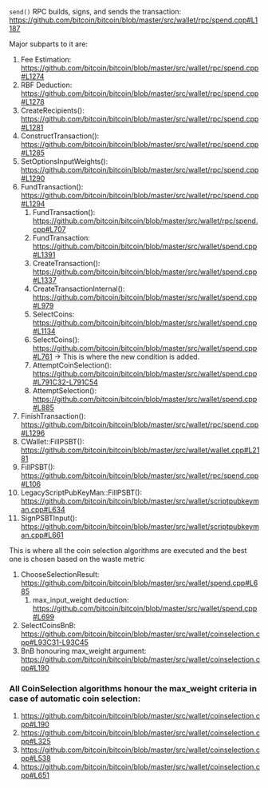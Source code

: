 `send()` RPC builds, signs, and sends the transaction: https://github.com/bitcoin/bitcoin/blob/master/src/wallet/rpc/spend.cpp#L1187

Major subparts to it are:
  1. Fee Estimation: https://github.com/bitcoin/bitcoin/blob/master/src/wallet/rpc/spend.cpp#L1274
  2. RBF Deduction: https://github.com/bitcoin/bitcoin/blob/master/src/wallet/rpc/spend.cpp#L1278
  3. CreateRecipients(): https://github.com/bitcoin/bitcoin/blob/master/src/wallet/rpc/spend.cpp#L1281
  4. ConstructTransaction(): https://github.com/bitcoin/bitcoin/blob/master/src/wallet/rpc/spend.cpp#L1285
  5. SetOptionsInputWeights(): https://github.com/bitcoin/bitcoin/blob/master/src/wallet/rpc/spend.cpp#L1290
  6. FundTransaction(): https://github.com/bitcoin/bitcoin/blob/master/src/wallet/rpc/spend.cpp#L1294
      1. FundTransaction(): https://github.com/bitcoin/bitcoin/blob/master/src/wallet/rpc/spend.cpp#L707
      2. FundTransaction: https://github.com/bitcoin/bitcoin/blob/master/src/wallet/spend.cpp#L1391
      3. CreateTransaction(): https://github.com/bitcoin/bitcoin/blob/master/src/wallet/spend.cpp#L1337 
      4. CreateTransactionInternal(): https://github.com/bitcoin/bitcoin/blob/master/src/wallet/spend.cpp#L979
      5. SelectCoins: https://github.com/bitcoin/bitcoin/blob/master/src/wallet/spend.cpp#L1134
      6. SelectCoins(): https://github.com/bitcoin/bitcoin/blob/master/src/wallet/spend.cpp#L761 -> This is where the new condition is added.
      7. AttemptCoinSelection(): https://github.com/bitcoin/bitcoin/blob/master/src/wallet/spend.cpp#L791C32-L791C54
      8. AttemptSelection(): https://github.com/bitcoin/bitcoin/blob/master/src/wallet/spend.cpp#L885
  7. FinishTransaction(): https://github.com/bitcoin/bitcoin/blob/master/src/wallet/rpc/spend.cpp#L1296
  8. CWallet::FillPSBT(): https://github.com/bitcoin/bitcoin/blob/master/src/wallet/wallet.cpp#L2181
  9. FillPSBT(): https://github.com/bitcoin/bitcoin/blob/master/src/wallet/rpc/spend.cpp#L106
  10. LegacyScriptPubKeyMan::FillPSBT(): https://github.com/bitcoin/bitcoin/blob/master/src/wallet/scriptpubkeyman.cpp#L634
  11. SignPSBTInput(): https://github.com/bitcoin/bitcoin/blob/master/src/wallet/scriptpubkeyman.cpp#L661

This is where all the coin selection algorithms are executed and the best one is chosen based on the waste metric
  1. ChooseSelectionResult: https://github.com/bitcoin/bitcoin/blob/master/src/wallet/spend.cpp#L685
       1. max_input_weight deduction: https://github.com/bitcoin/bitcoin/blob/master/src/wallet/spend.cpp#L699
  3. SelectCoinsBnB: https://github.com/bitcoin/bitcoin/blob/master/src/wallet/coinselection.cpp#L93C31-L93C45
  4. BnB honouring max_weight argument: https://github.com/bitcoin/bitcoin/blob/master/src/wallet/coinselection.cpp#L190


### All CoinSelection algorithms honour the max_weight criteria in case of automatic coin selection:
1. https://github.com/bitcoin/bitcoin/blob/master/src/wallet/coinselection.cpp#L190
2. https://github.com/bitcoin/bitcoin/blob/master/src/wallet/coinselection.cpp#L325
3. https://github.com/bitcoin/bitcoin/blob/master/src/wallet/coinselection.cpp#L538
4. https://github.com/bitcoin/bitcoin/blob/master/src/wallet/coinselection.cpp#L651
